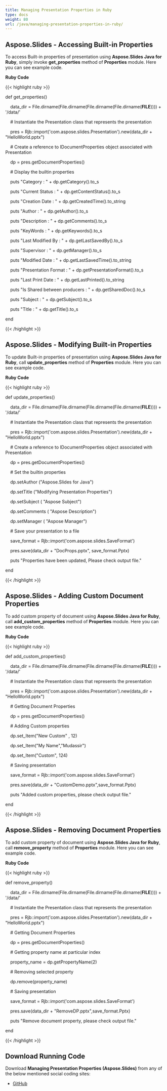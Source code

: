 ```yaml
---
title: Managing Presentation Properties in Ruby
type: docs
weight: 80
url: /java/managing-presentation-properties-in-ruby/
---
```


## **Aspose.Slides - Accessing Built-in Properties**
To access Built-in properties of presentation using **Aspose.Slides Java for Ruby**, simply invoke **get_properties** method of **Properties** module. Here you can see example code.

**Ruby Code**

{{< highlight ruby >}}

 def get_properties()

    data_dir = File.dirname(File.dirname(File.dirname(File.dirname(__FILE__)))) + '/data/'



    # Instantiate the Presentation class that represents the presentation

    pres = Rjb::import('com.aspose.slides.Presentation').new(data_dir + "HelloWorld.pptx")

    # Create a reference to IDocumentProperties object associated with Presentation

    dp = pres.getDocumentProperties()

    # Display the builtin properties

    puts "Category : " + dp.getCategory().to_s

    puts "Current Status : " + dp.getContentStatus().to_s

    puts "Creation Date : " + dp.getCreatedTime().to_string

    puts "Author : " + dp.getAuthor().to_s

    puts "Description : " + dp.getComments().to_s

    puts "KeyWords : " + dp.getKeywords().to_s

    puts "Last Modified By : " + dp.getLastSavedBy().to_s

    puts "Supervisor : " + dp.getManager().to_s

    puts "Modified Date : " + dp.getLastSavedTime().to_string

    puts "Presentation Format : " + dp.getPresentationFormat().to_s

    puts "Last Print Date : " + dp.getLastPrinted().to_string

    puts "Is Shared between producers : " + dp.getSharedDoc().to_s

    puts "Subject : " + dp.getSubject().to_s

    puts "Title : " + dp.getTitle().to_s

end

{{< /highlight >}}
## **Aspose.Slides - Modifying Built-in Properties**
To update Built-in properties of presentation using **Aspose.Slides Java for Ruby**, call **update_properties** method of **Properties** module. Here you can see example code.

**Ruby Code**

{{< highlight ruby >}}

 def update_properties()

    data_dir = File.dirname(File.dirname(File.dirname(File.dirname(__FILE__)))) + '/data/'



    # Instantiate the Presentation class that represents the presentation

    pres = Rjb::import('com.aspose.slides.Presentation').new(data_dir + "HelloWorld.pptx")

    # Create a reference to IDocumentProperties object associated with Presentation

    dp = pres.getDocumentProperties()

    # Set the builtin properties

    dp.setAuthor ("Aspose.Slides for Java")

    dp.setTitle ("Modifying Presentation Properties")

    dp.setSubject ( "Aspose Subject")

    dp.setComments ( "Aspose Description")

    dp.setManager ( "Aspose Manager")

    # Save your presentation to a file

    save_format = Rjb::import('com.aspose.slides.SaveFormat')

    pres.save(data_dir + "DocProps.pptx", save_format.Pptx)

    puts "Properties have been updated, Please check output file."

end   

{{< /highlight >}}
## **Aspose.Slides - Adding Custom Document Properties**
To add custom property of document using **Aspose.Slides Java for Ruby**, call **add_custom_properties** method of **Properties** module. Here you can see example code.

**Ruby Code**

{{< highlight ruby >}}

 def add_custom_properties()

    data_dir = File.dirname(File.dirname(File.dirname(File.dirname(__FILE__)))) + '/data/'



    # Instantiate the Presentation class that represents the presentation

    pres = Rjb::import('com.aspose.slides.Presentation').new(data_dir + "HelloWorld.pptx")

    # Getting Document Properties

    dp = pres.getDocumentProperties()

    # Adding Custom properties

    dp.set_Item("New Custom" , 12)

    dp.set_Item("My Name","Mudassir")

    dp.set_Item("Custom", 124)

    # Saving presentation

    save_format = Rjb::import('com.aspose.slides.SaveFormat')

    pres.save(data_dir + "CustomDemo.pptx",save_format.Pptx)

    puts "Added custom properties, please check output file."

end   

{{< /highlight >}}
## **Aspose.Slides - Removing Document Properties**
To add custom property of document using **Aspose.Slides Java for Ruby**, call **remove_property** method of **Properties** module. Here you can see example code.

**Ruby Code**

{{< highlight ruby >}}

 def remove_property()

    data_dir = File.dirname(File.dirname(File.dirname(File.dirname(__FILE__)))) + '/data/'



    # Instantiate the Presentation class that represents the presentation

    pres = Rjb::import('com.aspose.slides.Presentation').new(data_dir + "HelloWorld.pptx")

    # Getting Document Properties

    dp = pres.getDocumentProperties()

    # Getting property name at particular index

    property_name = dp.getPropertyName(2)

    # Removing selected property

    dp.remove(property_name)

    # Saving presentation

    save_format = Rjb::import('com.aspose.slides.SaveFormat')

    pres.save(data_dir + "RemoveDP.pptx",save_format.Pptx)

    puts "Remove document property, please check output file."

end   

{{< /highlight >}}
## **Download Running Code**
Download **Managing Presentation Properties (Aspose.Slides)** from any of the below mentioned social coding sites:

- [GitHub](https://github.com/aspose-slides/Aspose.Slides-for-Java/tree/master/Plugins/Aspose_Slides_Java_for_Ruby/lib/asposeslidesjava/Presentation/properties.rb)
